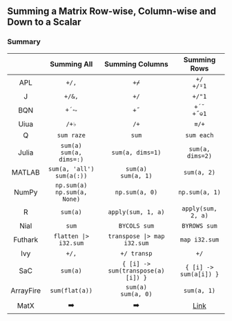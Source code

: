 ## Summing a Matrix Row-wise, Column-wise and Down to a Scalar

### Summary

|           |           Summing All            |          Summing Columns          |                                              Summing Rows                                              |
| :-------: | :------------------------------: | :-------------------------------: | :----------------------------------------------------------------------------------------------------: |
|    APL    |              `+/,`               |               `+⌿`                |                                             `+/`<br>`+/⍤1`                                             |
|     J     |              `+/&,`              |               `+/`                |                                                 `+/"1`                                                 |
|    BQN    |              `+´⥊`               |               `+˝`                |                                            `+´˘`<br>`+˝⎉1`                                             |
|   Uiua    |              `/+♭`               |               `/+`                |                                                 `≡/+`                                                  |
|     Q     |            `sum raze`            |               `sum`               |                                               `sum each`                                               |
|   Julia   |   `sum(a)`<br>`sum(a, dims=:)`   |         `sum(a, dims=1)`          |                                            `sum(a, dims=2)`                                            |
|  MATLAB   |  `sum(a, 'all')`<br>`sum(a(:))`  |      `sum(a)`<br>`sum(a, 1)`      |                                              `sum(a, 2)`                                               |
|   NumPy   | `np.sum(a)`<br>`np.sum(a, None)` |          `np.sum(a, 0)`           |                                             `np.sum(a, 1)`                                             |
|     R     |             `sum(a)`             |        `apply(sum, 1, a)`         |                                           `apply(sum, 2, a)`                                           |
|   Nial    |              `sum`               |           `BYCOLS sum`            |                                              `BYROWS sum`                                              |
|  Futhark  |      `flatten \|> i32.sum`       |    `transpose \|> map i32.sum`    |                                             `map i32.sum`                                              |
|    Ivy    |              `+/,`               |            `+/ transp`            |                                                  `+/`                                                  |
|    SaC    |             `sum(a)`             | `{ [i] -> sum(transpose(a)[i]) }` |                                         `{ [i] -> sum(a[i]) }`                                         |
| ArrayFire |          `sum(flat(a))`          |      `sum(a)`<br>`sum(a, 0)`      |                                              `sum(a, 1)`                                               |
|   MatX    |          :arrow_right:           |           :arrow_right:           | [Link](https://github.com/codereport/array-language-comparisons/blob/main/code/matx/matrix_summing.cu) |
